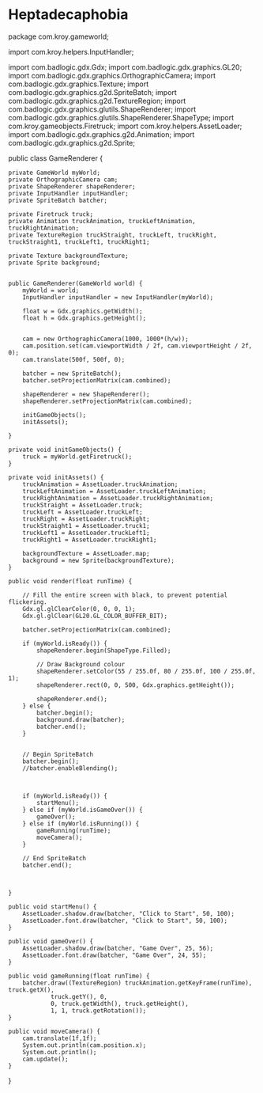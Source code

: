 # Heptadecaphobia
package com.kroy.gameworld;

import com.kroy.helpers.InputHandler;

import com.badlogic.gdx.Gdx;
import com.badlogic.gdx.graphics.GL20;
import com.badlogic.gdx.graphics.OrthographicCamera;
import com.badlogic.gdx.graphics.Texture;
import com.badlogic.gdx.graphics.g2d.SpriteBatch;
import com.badlogic.gdx.graphics.g2d.TextureRegion;
import com.badlogic.gdx.graphics.glutils.ShapeRenderer;
import com.badlogic.gdx.graphics.glutils.ShapeRenderer.ShapeType;
import com.kroy.gameobjects.Firetruck;
import com.kroy.helpers.AssetLoader;
import com.badlogic.gdx.graphics.g2d.Animation;
import com.badlogic.gdx.graphics.g2d.Sprite;


public class GameRenderer {
	
	private GameWorld myWorld;
	private OrthographicCamera cam;
	private ShapeRenderer shapeRenderer;
	private InputHandler inputHandler;
	private SpriteBatch batcher;
	
	private Firetruck truck;
    private Animation truckAnimation, truckLeftAnimation, truckRightAnimation;
    private TextureRegion truckStraight, truckLeft, truckRight, truckStraight1, truckLeft1, truckRight1;
	
    private Texture backgroundTexture;
    private Sprite background;
    
    
	public GameRenderer(GameWorld world) {
        myWorld = world;
        InputHandler inputHandler = new InputHandler(myWorld);
        
        float w = Gdx.graphics.getWidth();
        float h = Gdx.graphics.getHeight();
        
        
        cam = new OrthographicCamera(1000, 1000*(h/w));
        cam.position.set(cam.viewportWidth / 2f, cam.viewportHeight / 2f, 0);
        cam.translate(500f, 500f, 0);
        
        batcher = new SpriteBatch();
        batcher.setProjectionMatrix(cam.combined);
        
        shapeRenderer = new ShapeRenderer();
        shapeRenderer.setProjectionMatrix(cam.combined);
        
        initGameObjects();
        initAssets();
        
    }
	
	private void initGameObjects() {
        truck = myWorld.getFiretruck();
    }
	
	private void initAssets() {
        truckAnimation = AssetLoader.truckAnimation;
        truckLeftAnimation = AssetLoader.truckLeftAnimation;
        truckRightAnimation = AssetLoader.truckRightAnimation;
        truckStraight = AssetLoader.truck;
        truckLeft = AssetLoader.truckLeft;
        truckRight = AssetLoader.truckRight;
        truckStraight1 = AssetLoader.truck1;
        truckLeft1 = AssetLoader.truckLeft1;
        truckRight1 = AssetLoader.truckRight1;
        
        backgroundTexture = AssetLoader.map;
        background = new Sprite(backgroundTexture);
    }
	
	public void render(float runTime) {

        // Fill the entire screen with black, to prevent potential flickering.
        Gdx.gl.glClearColor(0, 0, 0, 1);
        Gdx.gl.glClear(GL20.GL_COLOR_BUFFER_BIT);
        
        batcher.setProjectionMatrix(cam.combined);
        
        if (myWorld.isReady()) {
        	shapeRenderer.begin(ShapeType.Filled);

            // Draw Background colour
            shapeRenderer.setColor(55 / 255.0f, 80 / 255.0f, 100 / 255.0f, 1);
            shapeRenderer.rect(0, 0, 500, Gdx.graphics.getHeight());

            shapeRenderer.end();
        } else {
        	batcher.begin();
        	background.draw(batcher);
        	batcher.end();
        }
        
        
        // Begin SpriteBatch
        batcher.begin();
        //batcher.enableBlending();
        
        
        
        if (myWorld.isReady()) {
            startMenu();
        } else if (myWorld.isGameOver()) {
        	gameOver();
        } else if (myWorld.isRunning()) {
        	gameRunning(runTime);
        	moveCamera();
        }
        
        // End SpriteBatch
        batcher.end();
        
        

    }
	
	public void startMenu() {
		AssetLoader.shadow.draw(batcher, "Click to Start", 50, 100);
        AssetLoader.font.draw(batcher, "Click to Start", 50, 100);
	}
	
	public void gameOver() {
		AssetLoader.shadow.draw(batcher, "Game Over", 25, 56);
        AssetLoader.font.draw(batcher, "Game Over", 24, 55);	
	}
	
	public void gameRunning(float runTime) {
		batcher.draw((TextureRegion) truckAnimation.getKeyFrame(runTime),  truck.getX(),
        		truck.getY(), 0,
        		0, truck.getWidth(), truck.getHeight(),
        		1, 1, truck.getRotation());
	}
	
	public void moveCamera() {
		cam.translate(1f,1f);
		System.out.println(cam.position.x);
		System.out.println();
		cam.update();
	}
}
